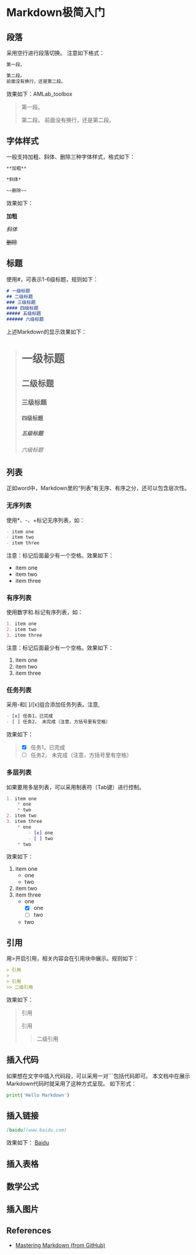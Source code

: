 # Markdown极简入门

## 段落
采用空行进行段落切换。
注意如下格式：
```markdown
第一段。

第二段。
前面没有换行，还是第二段。
```
效果如下：AMLab_toolbox

>第一段。
>
>第二段。
>前面没有换行，还是第二段。

## 字体样式
一般支持加粗、斜体、删除三种字体样式，格式如下：

```markdown
**加粗**

*斜体*

~~删除~~
```

效果如下：

**加粗**

*斜体*

~~删除~~

## 标题
使用#，可表示1-6级标题，规则如下：
```markdown
# 一级标题
## 二级标题
### 三级标题
#### 四级标题
##### 五级标题
###### 六级标题
```

上述Markdown的显示效果如下：
> # 一级标题
> ## 二级标题
> ### 三级标题
> #### 四级标题
> ##### 五级标题
> ###### 六级标题

## 列表
正如word中，Markdown里的“列表”有无序、有序之分，还可以包含层次性。
### 无序列表
使用*、-、+标记无序列表，如：
```markdown
- item one
- item two
- item three
```

注意：标记后面最少有一个空格。效果如下：
- item one
- item two
- item three


### 有序列表
使用数字和.标记有序列表，如：
```markdown
1. item one
2. item two
3. item three
```

注意：标记后面最少有一个空格。效果如下：
1. item one
2. item two
3. item three

### 任务列表
采用-和[ ]/[x]组合添加任务列表。注意,
```markdown
- [x] 任务1，已完成
- [ ] 任务2， 未完成（注意，方括号里有空格）
```

效果如下：
> - [x] 任务1，已完成
> - [ ] 任务2， 未完成（注意，方括号里有空格）

### 多层列表
如果要用多层列表，可以采用制表符（Tab键）进行控制。

```markdown
1. item one
    * one
    * two
2. item two
3. item three
    * one
        - [x] one
        - [ ] two
    * two
```
效果如下：

1. item one
    * one
    * two
2. item two
3. item three
    * one
        - [x] one
        - [ ] two
    * two

## 引用
用>开启引用，相关内容会在引用块中展示。规则如下：
```markdown
> 引用
>
> 引用
>> 二级引用

```
效果如下：
> 引用
>
> 引用
>> 二级引用


## 插入代码
如果想在文字中插入代码段，可以采用一对```包括代码即可。
本文档中在展示Markdown代码时就采用了这种方式呈现。
如下形式：

```python
print('Hello Markdown')
```

## 插入链接
```markdown
[baidu](www.baidu.com)
```
效果如下：
[Baidu](www.baidu.com)

## 插入表格


## 数学公式

 
## 插入图片


## References
* [Mastering Markdown (from GitHub)](https://guides.github.com/features/mastering-markdown/)
